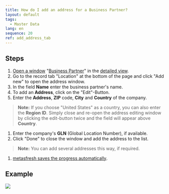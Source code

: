 ```yaml
---
title: How do I add an address for a Business Partner?
layout: default
tags:
  - Master Data
lang: en
sequence: 20
ref: add_address_tab
---
```


## Steps
1. [Open a window](Menu) "[Business Partner](New_Business_Partner)" in the [detailed view](ViewModes).
1. Go to the record tab "Location" at the bottom of the page and click "Add new" to open the address window.
1. In the field **Name** enter the business partner's name.
1. To add an **Address**, click on the "Edit"-Button.
1. Enter the **Address**, **ZIP** code, **City** and **Country** of the company.
 >**Note:** If you choose "United States" as a country, you can also enter the **Region ID**. Simply close and re-open the address editing window by clicking the edit-button twice and the field will appear above **Country**.

1. Enter the company's **GLN** (Global Location Number), if available.
1. Click "Done" to close the window and add the address to the list.
 >**Note:** You can add several addresses this way, if required.

1. [metasfresh saves the progress automatically](Saveindicator).

## Example

![](assets/Add_address_tab.gif)
